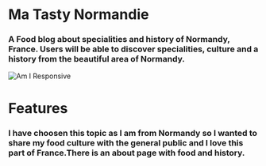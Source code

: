 # Ma Tasty Normandie

### A Food blog about specialities and history of Normandy, France. Users will be able to  discover specialities, culture and a history from the beautiful area of Normandy.

![Am I Responsive](https://user-images.githubusercontent.com/116040510/217050118-337ec7f8-aa77-40fc-aa02-bc89b8f8cfbe.png)



# Features
### I have choosen this topic as I am from Normandy so I wanted to share my food culture with the general public and I love this part of France.There is an about page with food and history.
